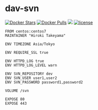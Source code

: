 # dav-svn
[![Docker Stars](https://img.shields.io/docker/stars/takeyamajp/dav-svn.svg)](https://hub.docker.com/r/takeyamajp/dav-svn/)
[![Docker Pulls](https://img.shields.io/docker/pulls/takeyamajp/dav-svn.svg)](https://hub.docker.com/r/takeyamajp/dav-svn/)
[![](https://img.shields.io/badge/GitHub-Dockerfile-orange.svg)](https://github.com/takeyamajp/docker-dav-svn/blob/master/Dockerfile)
[![license](https://img.shields.io/github/license/takeyamajp/docker-dav-svn.svg)](https://github.com/takeyamajp/docker-dav-svn/blob/master/LICENSE)

    FROM centos:centos7  
    MAINTAINER "Hiroki Takeyama"
    
    ENV TIMEZONE Asia/Tokyo
    
    ENV REQUIRE_SSL true
    
    ENV HTTPD_LOG true  
    ENV HTTPD_LOG_LEVEL warn
    
    ENV SVN_REPOSITORY dev  
    ENV SVN_USER user1,user2  
    ENV SVN_PASSWORD password1,password2
    
    VOLUME /svn
    
    EXPOSE 80  
    EXPOSE 443
    
